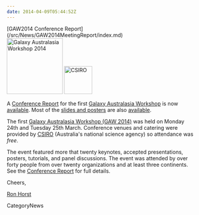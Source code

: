 ```yaml
---
date: 2014-04-09T05:44:52Z
---
```

<div class='newsItemHeader'>[GAW2014 Conference Report](/src/News/GAW2014MeetingReport/index.md)</div>

<div class='right'>
<a href='/Events/GAW2014'><img src='/Images/Logos/GAW2014-200.png' alt='Galaxy Australasia Workshop 2014' width="150" /></a> <a href='http://csiro.au/'><img src='/Images/Logos/CSIROLogoBig.png' alt='CSIRO' width="75" /></a></div>

A [Conference Report](/src/Events/GAW2014/index.md#conference-report) for the first [Galaxy Australasia Workshop](/Events/GAW2014) is now [available](/src/Events/GAW2014/index.md#conference-report).  Most of the [slides and posters](/src/Events/GAW2014/index.md#program) are also [available](/src/Events/GAW2014/index.md#program).

The first [Galaxy Australasia Workshop (GAW 2014)](/src/Events/GAW2014/index.md) was held on Monday 24th and Tuesday 25th March. Conference venues and catering were provided by [CSIRO](http://csiro.au/) (Australia's national science agency) so attendance was *free*.

The event featured more that twenty keynotes, accepted presentations, posters, tutorials, and panel discussions.  The event was attended by over forty people from over twenty organizations and at least three continents.  See the [Conference Report](/src/Events/GAW2014/index.md#conference-report) for full details.

Cheers,

[Ron Horst](https://www.yammer.com/australianbioinformaticsnetwork/users/rhorst-guest#/Threads/fromUser?type=from_user&feedId=1506414565)


CategoryNews

